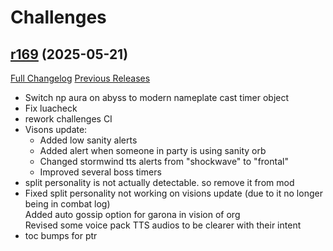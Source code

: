 # <DBM Mod> Challenges

## [r169](https://github.com/DeadlyBossMods/DBM-Challenges/tree/r169) (2025-05-21)
[Full Changelog](https://github.com/DeadlyBossMods/DBM-Challenges/compare/r168...r169) [Previous Releases](https://github.com/DeadlyBossMods/DBM-Challenges/releases)

- Switch np aura on abyss to modern nameplate cast timer object  
- Fix luacheck  
- rework challenges CI  
- Visons update:  
     - Added low sanity alerts  
     - Added alert when someone in party is using sanity orb  
     - Changed stormwind tts alerts from "shockwave" to "frontal"  
     - Improved several boss timers  
- split personality is not actually detectable. so remove it from mod  
- Fixed split personality not working on visions update (due to it no longer being in combat log)  
    Added auto gossip option for garona in vision of org  
    Revised some voice pack TTS audios to be clearer with their intent  
- toc bumps for ptr  
